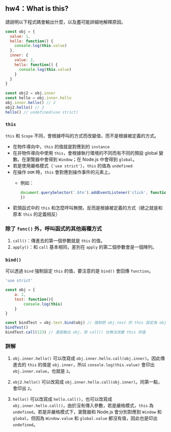 ## hw4：What is this?

請說明以下程式碼會輸出什麼，以及盡可能詳細地解釋原因。

``` js
const obj = {
  value: 1,
  hello: function() {
    console.log(this.value)
  },
  inner: {
    value: 2,
    hello: function() {
      console.log(this.value)
    }
  }
}
  
const obj2 = obj.inner
const hello = obj.inner.hello
obj.inner.hello() // 2
obj2.hello() // 2
hello() // undefined(use strict)
```

### `this`

`this` 和 `Scope` 不同，會根據呼叫的方式而改變值，而不是根據被定義的方式。

- 在物件導向中，`this` 的值就是對應到的 `instance`
- 在非物件導向中使用 `this`，會根據執行環境的不同而有不同的預設 global 變數。在瀏覽器中會得到 `Window`；在 Node.js 中會得到 `global`。
- 若是使用嚴格模式（`'use strict'`），`this` 的值為 `undefined`
- 在操作 `DOM` 時，`this` 會對應到操作事件的元素上。
  - 例如：

    ```javascript
    document.querySelector('.btn').addEventListener('click', function(){ this // 在這裡使用的 this，會對應到操作事件的按鈕上
    })
    ```
- 箭頭函式中的 `this` 和怎麼呼叫無關，反而是根據被定義的方式（總之就是和原本 `this` 的定義相反）

### 除了 `func()` 外，呼叫函式的其他兩種方式

1. `call()`：傳進去的第一個參數就是 `this` 的值。
2. `apply()`：和 `call` 基本相同，差別在 `apply` 的第二個參數會是一個陣列。

### `bind()`

可以透過 `bind` 強制設定 `this` 的值，要注意的是 `bind()` 會回傳 `function`。

```javascript
'use strict'

const obj = {
	a: 1,
	test: function(){
		console.log(this) 
	}
}

const bindTest = obj.test.bind(obj) // 強制把 obj.test 的 this 設定為 obj 這個物件
bindTest()
bindTest.call(123) // 還是輸出 obj，用 call() 也無法改變 this 的值
```

### 詳解

1. `obj.inner.hello()` 可以改寫成 `obj.inner.hello.call(obj.inner)`。因此傳進去的 `this` 的值是 `obj.inner`，所以 `console.log(this.value)` 會印出 `obj.inner.value`，也就是 `2`。

2. `obj2.hello()` 可以改寫成 `obj.inner.hello.call(obj.inner)`。同第一點，會印出 `2`。

3. `hello()` 可以改寫成 `hello.call()`，也可以改寫成 `obj.inner.hello.call()`，由於沒有傳入參數，若是嚴格模式，`this` 為 `undefined`。若是非嚴格模式下，瀏覽器和 Node.js 會分別對應到 `Window` 和 `global`，但因為 `Window.value` 和 `global.value` 都沒有值，因此也是印出 `undefined`。